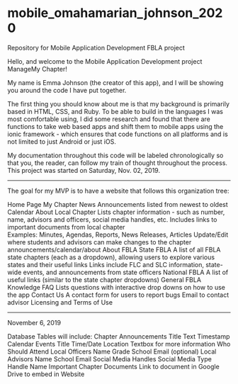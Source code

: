 # mobile_omahamarian_johnson_2020
Repository for Mobile Application Development FBLA project


Hello, and welcome to the Mobile Application Development project ManageMy Chapter! 

My name is Emma Johnson (the creator of this app), and I will be showing you around the code I have put together.

The first thing you should know about me is that my background is primarily based in HTML, CSS, and Ruby. To be able to build in the languages I was most comfortable using, I did some research and found that there are functions to take web based apps and shift them to mobile apps using the ionic framework - which ensures that code functions on all platforms and is not limited to just Android or just iOS. 

My documentation throughout this code will be labeled chronologically so that you, the reader, can follow my train of thought throughout the process. This project was started on Saturday, Nov. 02, 2019.

-----------------------

The goal for my MVP is to have a website that follows this organization tree:

Home Page
    My Chapter
        News
            Announcements listed from newest to oldest
        Calendar
        About Local Chapter
            Lists chapter information - such as number, name, advisors and officers, social media handles, etc.
            Includes links to important documents from local chapter   
                Examples: Minutes, Agendas, Reports, News Releases, Articles
        Update/Edit
            where students and advisors can make changes to the chapter announcements/calendar/about
    About FBLA
        State FBLA
            A list of all FBLA state chapters (each as a dropdown), allowing users to explore various states and their useful links
                Links include FLC and SLC information, state-wide events, and announcements from state officers
        National FBLA
            A list of useful links (similar to the state chapter dropdowns)
        General FBLA Knowledge
    FAQ
        Lists questions with interactive drop downs on how to use the app
    Contact Us
        A contact form for users to report bugs
        Email to contact advisor
    Licensing and Terms of Use

-----------------------
November 6, 2019

Database Tables will include:
    Chapter Announcements
        Title
        Text
        Timestamp 
    Calendar Events
        Title
        Time/Date
        Location
        Textbox for more information
        Who Should Attend 
    Local Officers
        Name
        Grade
        School Email (optional)
    Local Advisors
        Name
        School Email
    Social Media Handles
        Social Media Type
        Handle Name
    Important Chapter Documents
        Link to document in Google Drive to embed in Website
